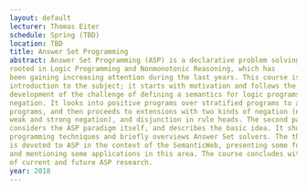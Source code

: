 ```yaml
---
layout: default 
lecturer: Thomas Eiter
schedule: Spring (TBD)
location: TBD
title: Answer Set Programming
abstract: Answer Set Programming (ASP) is a declarative problem solving paradigm,
rooted in Logic Programming and Nonmonotonic Reasoning, which has
been gaining increasing attention during the last years. This course is a gentle
introduction to the subject; it starts with motivation and follows the historical
development of the challenge of defining a semantics for logic programs with
negation. It looks into positive programs over stratified programs to arbitrary
programs, and then proceeds to extensions with two kinds of negation (named
weak and strong negation), and disjunction in rule heads. The second part then
considers the ASP paradigm itself, and describes the basic idea. It shows some
programming techniques and briefly overviews Answer Set solvers. The third part
is devoted to ASP in the context of the SemanticWeb, presenting some formalisms
and mentioning some applications in this area. The course concludes with issues
of current and future ASP research.
year: 2018
---
```

